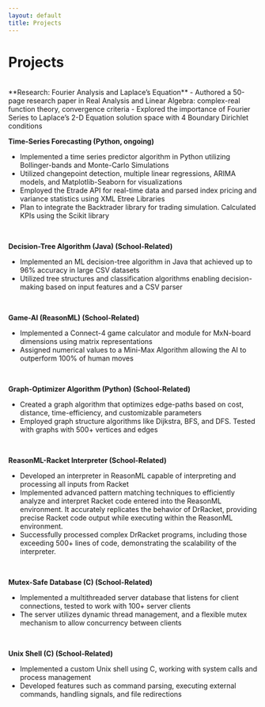 ```yaml
---
layout: default
title: Projects
---
```


# Projects
<br>
**Research: Fourier Analysis and Laplace’s Equation**  
- Authored a 50-page research paper in Real Analysis and Linear Algebra: complex-real function theory, convergence criteria
- Explored the importance of Fourier Series to Laplace’s 2-D Equation solution space with 4 Boundary Dirichlet conditions
  
<br>

**Time-Series Forecasting (Python, ongoing)**  
- Implemented a time series predictor algorithm in Python utilizing Bollinger-bands and Monte-Carlo Simulations
- Utilized changepoint detection, multiple linear regressions, ARIMA models, and Matplotlib-Seaborn for visualizations
- Employed the Etrade API for real-time data and parsed index pricing and variance statistics using XML Etree Libraries
- Plan to integrate the Backtrader library for trading simulation. Calculated KPIs using the Scikit library
  
<br>

**Decision-Tree Algorithm (Java) (School-Related)**  
- Implemented an ML decision-tree algorithm in Java that achieved up to 96% accuracy in large CSV datasets
- Utilized tree structures and classification algorithms enabling decision-making based on input features and a CSV parser
  
<br>

**Game-AI (ReasonML) (School-Related)**  
- Implemented a Connect-4 game calculator and module for MxN-board dimensions using matrix representations
- Assigned numerical values to a Mini-Max Algorithm allowing the AI to outperform 100% of human moves
  
<br>

**Graph-Optimizer Algorithm (Python) (School-Related)**  
- Created a graph algorithm that optimizes edge-paths based on cost, distance, time-efficiency, and customizable parameters
- Employed graph structure algorithms like Dijkstra, BFS, and DFS. Tested with graphs with 500+ vertices and edges

<br>

**ReasonML-Racket Interpreter (School-Related)**
- Developed an interpreter in ReasonML capable of interpreting and processing all inputs from Racket
- Implemented advanced pattern matching techniques to efficiently analyze and interpret Racket code entered into the ReasonML environment. It accurately replicates the 
  behavior of DrRacket, providing precise Racket code output while executing within the ReasonML environment.
- Successfully processed complex DrRacket programs, including those exceeding 500+ lines of code, demonstrating the scalability of the interpreter.

<br>

**Mutex-Safe Database (C) (School-Related)**
- Implemented a multithreaded server database that listens for client connections, tested to work with 100+ server clients
- The server utilizes dynamic thread management, and a flexible mutex mechanism to allow concurrency between clients

<br>

**Unix Shell (C) (School-Related)**
- Implemented a custom Unix shell using C, working with system calls and process management
- Developed features such as command parsing, executing external commands, handling signals, and file redirections
  <br>
  <br>
  <br>
  <br>
